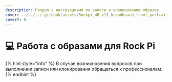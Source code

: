 ```yaml
---
description: Раздел с инструкциями по записи и клонированию образов
cover: ../../../.gitbook/assets/Rockpi_4B_v13_breadboard_front_portrait.png
coverY: 0
---
```


# 💻 Работа с образами для Rock Pi

{% hint style="info" %}
В случае возникновения вопросов при выполнении записи или клонирования обращаться к профессионалам.
{% endhint %}
